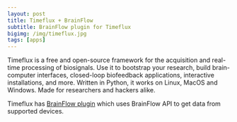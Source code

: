 ```yaml
---
layout: post
title: Timeflux + BrainFlow
subtitle: BrainFlow plugin for Timeflux
bigimg: /img/timeflux.jpg
tags: [apps]
---
```


Timeflux is a free and open-source framework for the acquisition and real-time processing of biosignals. Use it to bootstrap your research, build brain-computer interfaces, closed-loop biofeedback applications, interactive installations, and more. Written in Python, it works on Linux, MacOS and Windows. Made for researchers and hackers alike.

Timeflux has [BrainFlow plugin](https://github.com/timeflux/timeflux_brainflow) which uses BrainFlow API to get data from supported devices.
